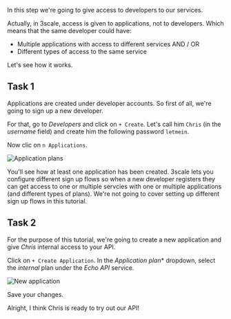 In this step we're going to give access to developers to our services.

Actually, in 3scale, access is given to applications, not to developers. Which means that the same developer could have:

- Multiple applications with access to different services AND / OR
- Different types of access to the same service

Let's see how it works.

## Task 1

Applications are created under developer accounts. So first of all, we're going to sign up a new developer.

For that, go to *Developers* and click on `+ Create`. Let's call him `Chris` (in the *username* field) and create him the following password `letmein`.

Now clic on `n Applications`.

![Application plans](./assets/applications.png)

You'll see how at least one application has been created. 3scale lets you configure different sign up flows so when a new developer registers they can get access to one or multiple servcies with one or multiple applications (and different types of plans). We're not going to cover setting up different sign up flows in this tutorial.

## Task 2

For the purpose of this tutorial, we're going to create a new application and give *Chris* internal access to your API.

Click on `+ Create Application`. In the *Application plan** dropdown, select the *internal* plan under the *Echo API* service.

![New application](./assets/new-app.png)

Save your changes.

Alright, I think Chris is ready to try out our API!

